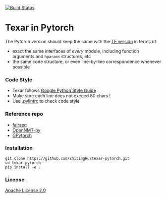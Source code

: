 

[![Build Status](https://travis-ci.org/ZhitingHu/texar-pytorch.svg?branch=master)](https://travis-ci.com/ZhitingHu/texar-pytorch)

# Texar in Pytorch

The Pytorch version should keep the same with the [TF version](https://github.com/asyml/texar) in terms of:

* exact the same interfaces of *every* module, including function arguments and `hparams` structures, etc
* the same code structure, or even line-by-line correspondence whenever possible


### Code Style

* Texar follows [Google Python Style Guide](http://google.github.io/styleguide/pyguide.html) 
* Make sure each line does not exceed 80 chars !
* Use [.pylintrc](./.pylintrc) to check code style 

### Reference repo

* [fairseq](https://github.com/pytorch/fairseq)
* [OpenNMT-py](https://github.com/OpenNMT/OpenNMT-py)
* [GPytorch](https://github.com/cornellius-gp/gpytorch)

### Installation
```
git clone https://github.com/ZhitingHu/texar-pytorch.git 
cd texar-pytorch
pip install -e .
```

### License
[Apache License 2.0](./LICENSE)
